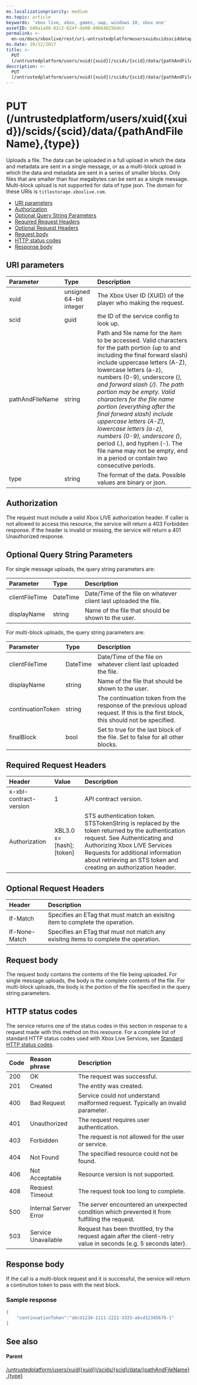 ```yaml
---
ms.localizationpriority: medium
ms.topic: article
keywords: 'xbox live, xbox, games, uwp, windows 10, xbox one'
assetID: b40a1a88-02c2-624f-de00-49664825bde3
permalink: >-
  en-us/docs/xboxlive/rest/uri-untrustedplatformusersxuidscidssciddatapathandfilenametype-put.html
ms.date: 10/12/2017
title: >-
  PUT
  (/untrustedplatform/users/xuid({xuid})/scids/{scid}/data/{pathAndFileName},{type})
description: >-
  PUT
  (/untrustedplatform/users/xuid({xuid})/scids/{scid}/data/{pathAndFileName},{type})
---
```


# PUT \(/untrustedplatform/users/xuid\({xuid}\)/scids/{scid}/data/{pathAndFileName},{type}\)

Uploads a file. The data can be uploaded in a full upload in which the data and metadata are sent in a single message, or as a multi-block upload in which the data and metadata are sent in a series of smaller blocks. Only files that are smaller than four megabytes can be sent as a single message. Multi-block upload is not supported for data of type json. The domain for these URIs is `titlestorage.xboxlive.com`.

* [URI parameters](put-untrustedplatform-users-xuid-xuid-scids-scid-data-pathandfilename-type.md#ID4EX)
* [Authorization](put-untrustedplatform-users-xuid-xuid-scids-scid-data-pathandfilename-type.md#ID4EEB)
* [Optional Query String Parameters](put-untrustedplatform-users-xuid-xuid-scids-scid-data-pathandfilename-type.md#ID4ERB)
* [Required Request Headers](put-untrustedplatform-users-xuid-xuid-scids-scid-data-pathandfilename-type.md#ID4EOE)
* [Optional Request Headers](put-untrustedplatform-users-xuid-xuid-scids-scid-data-pathandfilename-type.md#ID4EXF)
* [Request body](put-untrustedplatform-users-xuid-xuid-scids-scid-data-pathandfilename-type.md#ID4E1G)
* [HTTP status codes](put-untrustedplatform-users-xuid-xuid-scids-scid-data-pathandfilename-type.md#ID4EFH)
* [Response body](put-untrustedplatform-users-xuid-xuid-scids-scid-data-pathandfilename-type.md#ID4EYEAC)

## URI parameters <a id="ID4EX"></a>

| Parameter | Type | Description |
| :--- | :--- | :--- |
| xuid | unsigned 64-bit integer | The Xbox User ID \(XUID\) of the player who making the request. |
| scid | guid | the ID of the service config to look up. |
| pathAndFileName | string | Path and file name for the item to be accessed. Valid characters for the path portion \(up to and including the final forward slash\) include uppercase letters \(A-Z\), lowercase letters \(a-z\), numbers \(0-9\), underscore \(_\), and forward slash \(/\). The path portion may be empty. Valid characters for the file name portion \(everything after the final forward slash\) include uppercase letters \(A-Z\), lowercase letters \(a-z\), numbers \(0-9\), underscore \(_\), period \(.\), and hyphen \(-\). The file name may not be empty, end in a period or contain two consecutive periods. |
| type | string | The format of the data. Possible values are binary or json. |

## Authorization <a id="ID4EEB"></a>

The request must include a valid Xbox LIVE authorization header. If caller is not allowed to access this resource, the service will return a 403 Forbidden response. If the header is invalid or missing, the service will return a 401 Unauthorized response.

## Optional Query String Parameters <a id="ID4ERB"></a>

For single message uploads, the query string parameters are:

| Parameter | Type | Description |
| :--- | :--- | :--- |
| clientFileTime | DateTime | Date/Time of the file on whatever client last uploaded the file. |
| displayName | string | Name of the file that should be shown to the user. |

For multi-block uploads, the query string parameters are:

| Parameter | Type | Description |
| :--- | :--- | :--- |
| clientFileTime | DateTime | Date/Time of the file on whatever client last uploaded the file. |
| displayName | string | Name of the file that should be shown to the user. |
| continuationToken | string | The continuation token from the response of the previous upload request. If this is the first block, this should not be specified. |
| finalBlock | bool | Set to true for the last block of the file. Set to false for all other blocks. |

## Required Request Headers <a id="ID4EOE"></a>

| Header | Value | Description |
| :--- | :--- | :--- |
| x-xbl-contract-version | 1 | API contract version. |
| Authorization | XBL3.0 x=\[hash\];\[token\] | STS authentication token. STSTokenString is replaced by the token returned by the authentication request. See Authenticating and Authorizing Xbox LIVE Services Requests for additional information about retrieving an STS token and creating an authorization header. |

## Optional Request Headers <a id="ID4EXF"></a>

| Header | Description |
| :--- | :--- |
| If-Match | Specifies an ETag that must match an exisitng item to complete the operation. |
| If-None-Match | Specifies an ETag that must not match any exisitng items to complete the operation. |

## Request body <a id="ID4E1G"></a>

The request body contains the contents of the file being uploaded. For single message uploads, the body is the complete contents of the file. For multi-block uploads, the body is the portion of the file specified in the query string parameters.

## HTTP status codes <a id="ID4EFH"></a>

The service returns one of the status codes in this section in response to a request made with this method on this resource. For a complete list of standard HTTP status codes used with Xbox Live Services, see [Standard HTTP status codes](https://github.com/LucienHH/docs-xsapi/tree/8aaeb3d77dec37e3bd2a1d99ea913649665f2490/additional/httpstatuscodes.md).

| Code | Reason phrase | Description |
| :--- | :--- | :--- |
| 200 | OK | The request was successful. |
| 201 | Created | The entity was created. |
| 400 | Bad Request | Service could not understand malformed request. Typically an invalid parameter. |
| 401 | Unauthorized | The request requires user authentication. |
| 403 | Forbidden | The request is not allowed for the user or service. |
| 404 | Not Found | The specified resource could not be found. |
| 406 | Not Acceptable | Resource version is not supported. |
| 408 | Request Timeout | The request took too long to complete. |
| 500 | Internal Server Error | The server encountered an unexpected condition which prevented it from fulfilling the request. |
| 503 | Service Unavailable | Request has been throttled, try the request again after the client-retry value in seconds \(e.g. 5 seconds later\). |

## Response body <a id="ID4EYEAC"></a>

If the call is a multi-block request and it is successful, the service will return a continution token to pass with the next block.

### Sample response <a id="ID4EEFAC"></a>

```cpp
{
    "continuationToken":"abcd1234-1111-2222-3333-abcd12345678-1"
}
```

## See also <a id="ID4EQFAC"></a>

#### Parent <a id="ID4ESFAC"></a>

[/untrustedplatform/users/xuid\({xuid}\)/scids/{scid}/data/{pathAndFileName},{type}](https://github.com/LucienHH/docs-xsapi/tree/8aaeb3d77dec37e3bd2a1d99ea913649665f2490/work-in-progress/title-storage/uri-untrustedplatformusersxuidscidssciddatapathandfilenametype.md)

